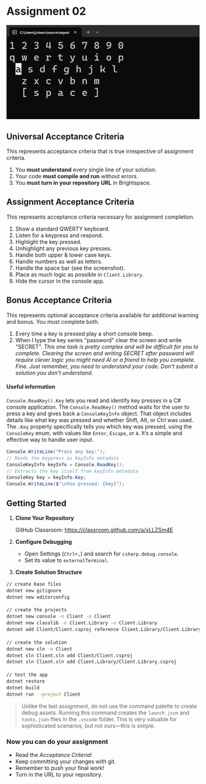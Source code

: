 # Assignment 02

![](Screenshot.gif)

## Universal Acceptance Criteria

This represents acceptance criteria that is true irrespective of assignment criteria.

1. You **must understand** every single line of your solution.
2. Your code **must compile and run** without errors.
3. You **must turn in your repository URL** in Brightspace.

## Assignment Acceptance Criteria

This represents acceptance criteria necessary for assignment completion.

1. Show a standard QWERTY keyboard.
1. Listen for a keypress and respond.
1. Highlight the key pressed.
1. Unhighlight any previous key presses.
1. Handle both upper & lower case keys.
1. Handle numbers as well as letters.
1. Handle the space bar (see the screenshot).
1. Place as much logic as possible in `Client.Library`.
1. Hide the cursor in the console app.

## Bonus Acceptance Criteria

This represents optional acceptance criteria available for additional learning and bonus. You must complete both.

1. Every time a key is pressed play a short console beep. 
1. When I type the key series "password" clear the screen and write "SECRET". *This one task is pretty complex and will be difficult for you to complete. Clearing the screen and writing SECRET after password will require clever logic you might need AI or a friend to help you complete. Fine. Just remember, you need to understand your code. Don't submit a solution you don't understand.*

#### Useful information

`Console.ReadKey().Key` lets you read and identify key presses in a C# console application. The `Console.ReadKey()` method waits for the user to press a key and gives back a `ConsoleKeyInfo` object. That object includes details like what key was pressed and whether Shift, Alt, or Ctrl was used. The `.Key` property specifically tells you which key was pressed, using the `ConsoleKey` enum, with values like `Enter`, `Escape`, or `A`. It’s a simple and effective way to handle user input.

```csharp
Console.WriteLine("Press any key:");
// Reads the keypress as keyInfo metadata
ConsoleKeyInfo keyInfo = Console.ReadKey(); 
// Extracts the key itself from keyInfo metadata
ConsoleKey key = keyInfo.Key; 
Console.WriteLine($"\nYou pressed: {key}");
```

## Getting Started

1. **Clone Your Repository**

   GitHub Classroom: https://classroom.github.com/a/xLLZSm4E

1. **Configure Debugging**

   - Open Settings (`Ctrl+,`) and search for `csharp.debug.console`.
   - Set its value to `externalTerminal`.

1. **Create Solution Structure**

```bash
// create base files
dotnet new gitignore
dotnet new editorconfig

// create the projects
dotnet new console -n Client -o Client
dotnet new classlib -n Client.Library -o Client.Library
dotnet add Client/Client.csproj reference Client.Library/Client.Library.csproj

// create the solution
dotnet new sln -n Client
dotnet sln Client.sln add Client/Client.csproj
dotnet sln Client.sln add Client.Library/Client.Library.csproj

// test the app
dotnet restore
dotnet build
dotnet run --project Client
```

> Unlike the last assignment, do not use the command palette to create debug assets. Running this command creates the `launch.json` and `tasks.json` files in the `.vscode` folder. This is very valuable for sophisticated scenarios, but not ours—this is simple. 

### Now you can do your assignment

 * Read the *Acceptance Criteria*!
 * Keep committing your changes with git.
 * Remember to push your final work!
 * Turn in the URL to your repository.
